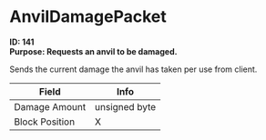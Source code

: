 # AnvilDamagePacket

**ID: 141**  
**Purpose: Requests an anvil to be damaged.**  

Sends the current damage the anvil has taken per use from client.

<table><thead><tr><th>Field</th><th>Info</th></tr></thead><tbody>
<tr><td>Damage Amount</td><td>unsigned byte</td></tr>
<tr><td>Block Position</td><td>X</td></tr>
</tbody></table>